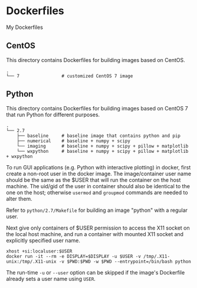 # Dockerfiles

My Dockerfiles

## CentOS

This directory contains Dockerfiles for building images based on CentOS.

```
.
└── 7                # customized CentOS 7 image
```

## Python

This directory contains Dockerfiles for building images based on CentOS 7 that run Python for different purposes.

```
.
└── 2.7
    ├── baseline     # baseline image that contains python and pip
    ├── numerical    # baseline + numpy + scipy
    └── imaging      # baseline + numpy + scipy + pillow + matplotlib
    └── wxpython     # baseline + numpy + scipy + pillow + matplotlib + wxpython 
```

To run GUI applications (e.g. Python with interactive plotting) in docker, first create a non-root user in the docker image. 
The image/container user name should be the same as the $USER that will run the container on the host machine. The uid/gid
of the user in container should also be identical to the one on the host; otherwise `usermod` and `groupmod` commands are
needed to alter them.

Refer to `python/2.7/Makefile` for building an image "python" with a regular user.

Next give only containers of $USER permission to access the X11 socket on the local host machine, and run a container with
mounted X11 socket and explicitly specified user name.

```
xhost +si:localuser:$USER
docker run -it --rm -e DISPLAY=$DISPLAY -u $USER -v /tmp/.X11-unix:/tmp/.X11-unix -v $PWD:$PWD -w $PWD --entrypoint=/bin/bash python
```

The run-time `-u` or `--user` option can be skipped if the image's Dockerfile already sets a user name using `USER`.
